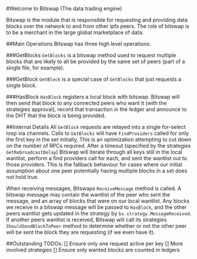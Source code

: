 #Welcome to Bitswap (The data trading engine)

Bitswap is the module that is responsible for requesting and providing data
blocks over the network to and from other ipfs peers. The role of bitswap is
to be a merchant in the large global marketplace of data.

##Main Operations
Bitswap has three high level operations:

###GetBlocks
`GetBlocks` is a bitswap method used to request multiple blocks that are likely
to all be provided by the same set of peers (part of a single file, for example).

###GetBlock
`GetBlock` is a special case of `GetBlocks` that just requests a single block.

###HasBlock
`HasBlock` registers a local block with bitswap. Bitswap will then send that
block to any connected peers who want it (with the strategies approval), record
that transaction in the ledger and announce to the DHT that the block is being
provided.

##Internal Details
All `GetBlock` requests are relayed into a single for-select loop via channels.
Calls to `GetBlocks` will have `FindProviders` called for only the first key in
the set initially, This is an optimization attempting to cut down on the number
of RPCs required. After a timeout (specified by the strategies
`GetRebroadcastDelay`) Bitswap will iterate through all keys still in the local
wantlist, perform a find providers call for each, and sent the wantlist out to
those providers. This is the fallback behaviour for cases where our initial
assumption about one peer potentially having multiple blocks in a set does not
hold true.

When receiving messages, Bitswaps `ReceiveMessage` method is called. A bitswap
message may contain the wantlist of the peer who sent the message, and an array
of blocks that were on our local wantlist. Any blocks we receive in a bitswap
message will be passed to `HasBlock`, and the other peers wantlist gets updated
in the strategy by `bs.strategy.MessageReceived`.
If another peers wantlist is received, Bitswap will call its strategies
`ShouldSendBlockToPeer` method to determine whether or not the other peer will
be sent the block they are requesting (if we even have it).

##Outstanding TODOs:
[] Ensure only one request active per key
[] More involved strategies
[] Ensure only wanted blocks are counted in ledgers
